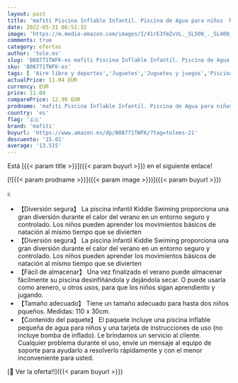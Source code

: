 ```yaml
---
layout: post
title: 'mafiti Piscina Inflable Infantil. Piscina de Agua para niños  Material plástico Ideal para bebés y niños y niñas pequeños. Tamaño 110 x 30 cm'
date: 2022-05-31 06:51:32
image: 'https://m.media-amazon.com/images/I/41rE3fmZvVL._SL500_._SL400_.jpg'
comments: true
category: ofertas
author: 'tole.es'
slug: 'B08771TWFK-es mafiti Piscina Inflable Infantil. Piscina de Agua para...'
sku: 'B08771TWFK-es'
tags: [ 'Aire libre y deportes','Juguetes','Juguetes y juegos','Piscinas de jardín y juegos acuáticos','Piscinas para niños','bebés','mafiti','🇪🇸', ]
actualPrice: 11.04 EUR
currency: EUR
price: 11.04
comparePrice: 12.99 EUR
prodname: 'mafiti Piscina Inflable Infantil. Piscina de Agua para niños  Material plástico Ideal para bebés y niños y niñas pequeños. Tamaño 110 x 30 cm'
country: 'es'
flag: '🇪🇸'
brand: 'mafiti'
buyurl: 'https://www.amazon.es/dp/B08771TWFK/?tag=tolees-21'
descuento: '15.01'
average: '13.515'
---
```


Está [{{< param title >}}]({{< param buyurl >}}) en el siguiente enlace!

[![{{< param prodname >}}]({{< param image >}})]({{< param buyurl >}})

ℹ️:

- 【Diversión segura】 La piscina infantil Kiddie Swiming proporciona una gran diversión durante el calor del verano en un entorno seguro y controlado. Los niños pueden aprender los movimientos básicos de natación al mismo tiempo que se divierten
- 【Diversión segura】 La piscina infantil Kiddie Swiming proporciona una gran diversión durante el calor del verano en un entorno seguro y controlado. Los niños pueden aprender los movimientos básicos de natación al mismo tiempo que se divierten
- 【Fácil de almacenar】 Una vez finalizado el verano puede almacenar fácilmente su piscina desinflñándola y dejándola secar. O puede usarla como arenero, u otros usos, para que los niños sigan aprendiento y jugando.
- 【Tamaño adecuado】 Tiene un tamaño adecuado para hasta dos niños pqueños. Medidas: 110 x 30cm.
- 【Contenido del paquete】 El paquete incluye una piscina inflable pequeña de agua para niños y una tarjeta de instrucciones de uso (no incluye bomba de inflado). Le brindamos un servicio al cliente. Cualquier problema durante el uso, envíe un mensaje al equipo de soporte para ayudarlo a resolverlo rápidamente y con el menor inconveniente para usted.

[🛒 Ver la oferta!!]({{< param buyurl >}})
